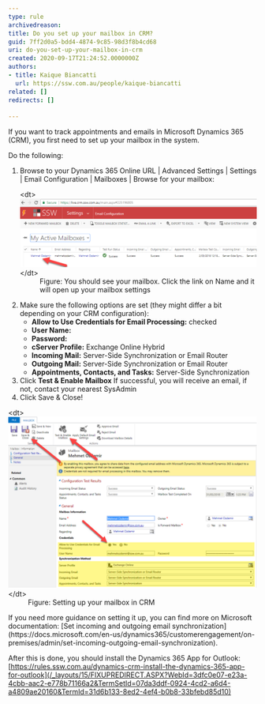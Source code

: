 ```yaml
---
type: rule
archivedreason: 
title: Do you set up your mailbox in CRM?
guid: 7ff2d0a5-bdd4-4874-9c85-98d3f8b4cd68
uri: do-you-set-up-your-mailbox-in-crm
created: 2020-09-17T21:24:52.0000000Z
authors:
- title: Kaique Biancatti
  url: https://ssw.com.au/people/kaique-biancatti
related: []
redirects: []

---
```


If you want to track appointments and emails in Microsoft Dynamics 365 (CRM), you first need to set up your mailbox in the system.

Do the following:

<!--endintro-->

1. Browse to your Dynamics 365 Online URL | Advanced Settings | Settings | Email Configuration | Mailboxes | Browse for your mailbox:<br>   <dl class="image">&lt;dt&gt;<img src="crm-open-meilbox-settings.png" alt="crm-open-meilbox-settings.png" style="width:750px;">&lt;/dt&gt;<dd>Figure: You should see your mailbox. Click the link on Name and it will open up your mailbox settings<br></dd></dl>
2. Make sure the following options are set (they might differ a bit depending on your CRM configuration):
    * **Allow to Use Credentials for Email Processing:** checked
    * **User Name:**
    * **Password:**
    * **cServer Profile:** Exchange Online Hybrid
    * **Incoming Mail:** Server-Side Synchronization or Email Router
    * **Outgoing Mail:** Server-Side Synchronization or Email Router
    * **Appointments, Contacts, and Tasks:** Server-Side Synchronization
3. Click  **Test & Enable Mailbox** 
If successful, you will receive an email, if not, contact your nearest SysAdmin
4. Click Save & Close!

<dl class="image">&lt;dt&gt;
      <img src="setup-mailbox-crm.png" alt="setup-mailbox-crm.png" style="width:750px;">
   &lt;/dt&gt;<dd>Figure: Setting up your mailbox in CRM<br></dd></dl>
If you need more guidance on setting it up, you can find more on Microsoft documentation: [Set incoming and outgoing email synchronization](https://docs.microsoft.com/en-us/dynamics365/customerengagement/on-premises/admin/set-incoming-outgoing-email-synchronization).

After this is done, you should install the Dynamics 365 App for Outlook: [https://rules.ssw.com.au/dynamics-crm-install-the-dynamics-365-app-for-outlook](/_layouts/15/FIXUPREDIRECT.ASPX?WebId=3dfc0e07-e23a-4cbb-aac2-e778b71166a2&TermSetId=07da3ddf-0924-4cd2-a6d4-a4809ae20160&TermId=31d6b133-8ed2-4ef4-b0b8-33bfebd85d10)

